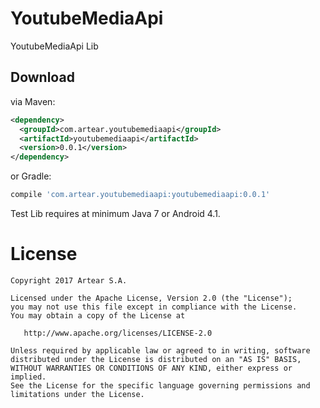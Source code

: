 # YoutubeMediaApi
YoutubeMediaApi Lib


Download
--------

via Maven:
```xml
<dependency>
  <groupId>com.artear.youtubemediaapi</groupId>
  <artifactId>youtubemediaapi</artifactId>
  <version>0.0.1</version>
</dependency>
```
or Gradle:
```groovy
compile 'com.artear.youtubemediaapi:youtubemediaapi:0.0.1'
```
Test Lib requires at minimum Java 7 or Android 4.1.

License
=======

    Copyright 2017 Artear S.A.

    Licensed under the Apache License, Version 2.0 (the "License");
    you may not use this file except in compliance with the License.
    You may obtain a copy of the License at

       http://www.apache.org/licenses/LICENSE-2.0

    Unless required by applicable law or agreed to in writing, software
    distributed under the License is distributed on an "AS IS" BASIS,
    WITHOUT WARRANTIES OR CONDITIONS OF ANY KIND, either express or implied.
    See the License for the specific language governing permissions and
    limitations under the License.
